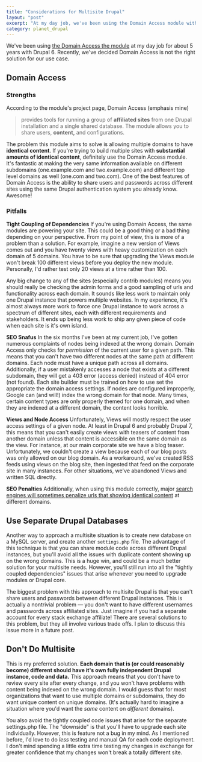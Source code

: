 ```yaml
---
title: "Considerations for Multisite Drupal"
layout: "post"
excerpt: "At my day job, we've been using the Domain Access module with Drupal 6 for 5 years. Recently, we've decided it's time to rethink our approach to Drupal multisite. In this article, I'll share some of ideal use cases and pitfalls for the Domain module and some alternatives for you to consider."
category: planet_drupal
---
```

We've been using [the Domain Access the module](https://drupal.org/project/domain) at my day job for about 5 years with Drupal 6. Recently, we've decided Domain Access is not the right solution for our use case. 

## Domain Access

### Strengths

According to the module's project page, Domain Access (emphasis mine)

> provides tools for running a group of **affiliated sites** from one Drupal installation and a single shared database. The module allows you to share users, **content,** and configurations.

The problem this module aims to solve is allowing multiple domains to have **identical content**. If you're trying to build multiple sites with **substantial amounts of identical content**, definitely use the Domain Access module. It's fantastic at making the very same information available on different subdomains (one.example.com and two.example.com) and different top level domains as well (one.com and two.com). One of the best features of Domain Access is the ability to share users and passwords across different sites using the same Drupal authentication system you already know. Awesome!

### Pitfalls

**Tight Coupling of Dependencies** If you're using Domain Access, the same modules are powering your site. This could be a good thing or a bad thing depending on your perspective. From my point of view, this is more of a problem than a solution. For example, imagine a new version of Views comes out and you have twenty views with heavy customization on each domain of 5 domains. You have to be sure that upgrading the Views module won't break 100 different views before you deploy the new module. Personally, I'd rather test only 20 views at a time rather than 100. 

Any big change to any of the sites (especially contrib modules) means you should really be checking the admin forms and a good sampling of urls and functionality across each domain. It sounds like less work to maintain only one Drupal instance that powers multiple websites. In my experience, it's almost always more work to force one Drupal instance to work across a spectrum of different sites, each with different requirements and stakeholders. It ends up being less work to ship any given piece of code when each site is it's own island.

**SEO Snafus** In the six months I've been at my current job, I've gotten numerous complaints of nodes being indexed at the wrong domain. Domain Access only checks for *permission* of the current user for a given path. This means that you can't have two different nodes at the same path at different domains. Each node must have a unique path across all domains. Additionally, if a user mistakenly accesses a node that exists at a different subdomain, they will get a 403 error (access denied) instead of 404 error (not found). Each site builder must be trained on how to use set the appropriate the domain access settings. If nodes are configured improperly, Google can (and will!) index the wrong domain for that node. Many times, certain content types are only properly themed for one domain, and when they are indexed at a different domain, the content looks horrible.

**Views and Node Access** Unfortunately, Views will mostly respect the user access settings of a given node. At least in Drupal 6 and probably Drupal 7, this means that you can't easily create views with teasers of content from another domain unless that content is accessible on the same domain as the view. For instance, at our main corporate site we have a blog teaser. Unfortunately, we couldn't create a view because each of our blog posts was only allowed on our blog domain. As a workaround, we've created RSS feeds using views on the blog site, then ingested that feed on the corporate site in many instances. For other situations, we've abandoned Views and written SQL directly.

**SEO Penalties** Additionally, when using this module correctly, major [search engines will sometimes penalize urls that showing identical content](https://support.google.com/webmasters/answer/66359?hl=en) at different domains. 

## Use Separate Drupal Databases

Another way to approach a multisite situation is to create new database on a MySQL server, and create another `settings.php` file. The advantage of this technique is that you can share module code across different Drupal instances, but you'll avoid all the issues with duplicate content showing up on the wrong domains. This is a huge win, and could be a much better solution for your multisite needs. However, you'll still run into all the "tightly coupled dependencies" issues that arise whenever you need to upgrade modules or Drupal core.

The biggest problem with this approach to multisite Drupal is that you can't share users and passwords between different Drupal instances. This is actually a nontrivial problem &mdash; you don't want to have different usernames and passwords across affiliated sites. Just imagine if you had a separate account for every stack exchange affiliate! There are several solutions to this problem, but they all involve various trade offs. I plan to discuss this issue more in a future post.

## Don't Do Multisite

This is my preferred solution. **Each domain that is (or could reasonably become) different should have it's own fully independent Drupal instance, code and data.** This approach means that you don't have to review every site after every change, and you won't have problems with content being indexed on the wrong domain. I would guess that for most organizations that want to use multiple domains or subdomains, they do want unique content on unique domains. (It's actually hard to imagine a situation where you'd want the *same* content on *different* domains).

You also avoid the tightly coupled code issues that arise for the separate settings.php file. The "downside" is that you'll have to upgrade each site individually. However, this is feature not a bug in my mind. As I mentioned before, I'd love to do *less* testing and manual QA for each code deployment. I don't mind spending a little extra time testing my changes in exchange for greater confidence that my changes won't break a totally different site.
